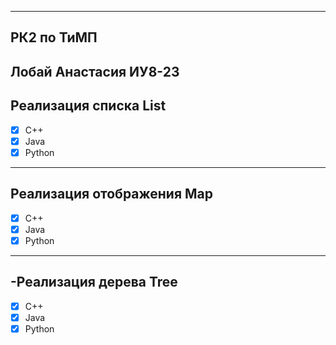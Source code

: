 
---------------------------------------------------------------------
РК2 по ТиМП
------------------------------------------------------------------------
Лобай Анастасия ИУ8-23
-------------------------------------------------------------------------
Реализация списка List
-------------------------------------------------------------------------
- [x]  C++
- [x]  Java
- [x]  Python
-------------------------------------------------------------------------
Реализация отображения Map
-----------------------------------------------------------------------
- [x]  C++
- [x]  Java
- [x]  Python
---------------------------------------------------------------------------
-Реализация дерева Tree
--------------------------------------------------------------------------
- [x]  C++
- [x]  Java
- [x]  Python
